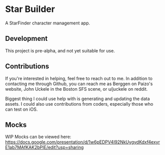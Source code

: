 # Star Builder

A StarFinder character management app.

## Development

This project is pre-alpha, and not yet suitable for use.

## Contributions

If you're interested in helping, feel free to reach out to me. In addition to contacting me through Github, you can reach me as Berggen on Paizo's website, John Uckele in the Boston SFS scene, or u/juckele on reddit.

Biggest thing I could use help with is generating and updating the data assets. I could also use contributions from coders, especially those who can test on iOS.

## Mocks
WIP Mocks can be viewed here: https://docs.google.com/presentation/d/1w6pEDPV4I92NkUygydKdxf4exyrE1ab7MAfKAK2bPIE/edit?usp=sharing
